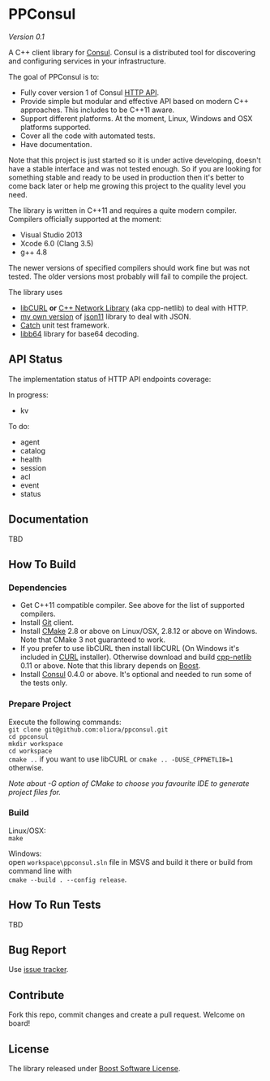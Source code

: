 # PPConsul

*Version 0.1*

A C++ client library for [Consul](http://consul.io). Consul is a distributed tool for discovering and configuring services in your infrastructure.

The goal of PPConsul is to:  
* Fully cover version 1 of Consul [HTTP API](http://www.consul.io/docs/agent/http.html).
* Provide simple but modular and effective API based on modern C++ approaches. This includes to be C++11 aware.
* Support different platforms. At the moment, Linux, Windows and OSX platforms supported.
* Cover all the code with automated tests.
* Have documentation.

Note that this project is just started so it is under active developing, doesn't have a stable interface and was not tested enough.
So if you are looking for something stable and ready to be used in production then it's better to come back later or help me growing this project to the quality level you need.

The library is written in C++11 and requires a quite modern compiler. Compilers officially supported at the moment:
* Visual Studio 2013
* Xcode 6.0 (Clang 3.5)
* g++ 4.8

The newer versions of specified compilers should work fine but was not tested. The older versions most probably will fail to compile the project.

The library uses
* [libCURL](http://curl.haxx.se/libcurl/) **or** [C++ Network Library](http://cpp-netlib.org/) (aka cpp-netlib) to deal with HTTP.
* [my own version](https://github.com/oliora/json11) of [json11](https://github.com/dropbox/json11) library to deal with JSON.
* [Catch](https://github.com/philsquared/Catch) unit test framework.
* [libb64](http://libb64.sourceforge.net/) library for base64 decoding.

## API Status

The implementation status of HTTP API endpoints coverage:

In progress:
* kv

To do:
* agent
* catalog
* health
* session
* acl
* event
* status

## Documentation
TBD

## How To Build

### Dependencies
* Get C++11 compatible compiler. See above for the list of supported compilers.
* Install [Git](http://git-scm.com/) client.
* Install [CMake](http://www.cmake.org/) 2.8 or above on Linux/OSX, 2.8.12 or above on Windows. Note that CMake 3 not guaranteed to work.
* If you prefer to use libCURL then install libCURL (On Windows it's included in [CURL](http://curl.haxx.se/) installer).
Otherwise download and build [cpp-netlib](http://cpp-netlib.org/) 0.11 or above. Note that this library depends on [Boost](http://www.boost.org/).
* Install [Consul](http://consul.io) 0.4.0 or above. It's optional and needed to run some of the tests only.

### Prepare Project
Execute the following commands:  
`git clone git@github.com:oliora/ppconsul.git`  
`cd ppconsul`  
`mkdir workspace`  
`cd workspace`  
`cmake ..` if you want to use libCURL or `cmake .. -DUSE_CPPNETLIB=1` otherwise.

*Note about -G option of CMake to choose you favourite IDE to generate project files for.*

### Build

Linux/OSX:  
`make`  

Windows:  
open `workspace\ppconsul.sln` file in MSVS and build it there or build from command line with  
`cmake --build . --config release`.

## How To Run Tests
TBD

## Bug Report
Use [issue tracker](https://github.com/oliora/ppconsul/issues).

## Contribute
Fork this repo, commit changes and create a pull request. Welcome on board!

## License
The library released under [Boost Software License](http://www.boost.org/LICENSE_1_0.txt).
